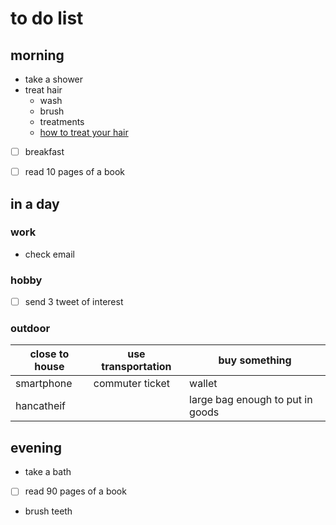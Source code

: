 # to do list 
## morning
- take a shower
- treat hair
  - wash
  - brush
  - treatments
  - [how to treat your hair](https://...)
<!-- - cutting hair -->
- [ ] breakfast
- [ ] read 10 pages of a book


## in a day
### work
- check email

### hobby
- [ ] send 3 tweet of interest

### outdoor

| close to house | use transportation | buy something |
|---|---|---|
| smartphone | commuter ticket | wallet |
| hancatheif | | large bag enough to put in goods |


## evening
- take a bath
- [ ] read 90 pages of a book
- brush teeth

